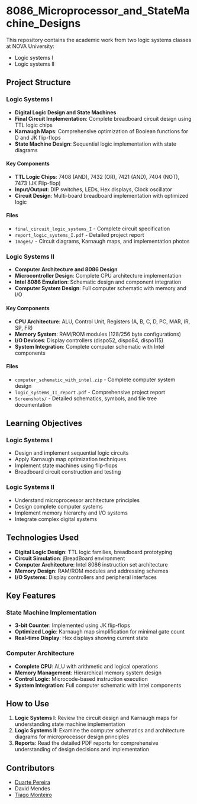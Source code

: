 # 8086_Microprocessor_and_StateMachine_Designs

This repository contains the academic work from two logic systems classes at NOVA University:
- Logic systems I
- Logic systems II

## Project Structure

### Logic Systems I
- **Digital Logic Design and State Machines**
- **Final Circuit Implementation**: Complete breadboard circuit design using TTL logic chips
- **Karnaugh Maps**: Comprehensive optimization of Boolean functions for D and JK flip-flops
- **State Machine Design**: Sequential logic implementation with state diagrams

#### Key Components
- **TTL Logic Chips**: 7408 (AND), 7432 (OR), 7421 (AND), 7404 (NOT), 7473 (JK Flip-flop)
- **Input/Output**: DIP switches, LEDs, Hex displays, Clock oscillator
- **Circuit Design**: Multi-board breadboard implementation with optimized logic

#### Files
- `final_circuit_logic_systems_I` - Complete circuit specification
- `report_logic_systems_I.pdf` - Detailed project report
- `Images/` - Circuit diagrams, Karnaugh maps, and implementation photos

### Logic Systems II
- **Computer Architecture and 8086 Design**
- **Microcontroller Design**: Complete CPU architecture implementation
- **Intel 8086 Emulation**: Schematic design and component integration
- **Computer System Design**: Full computer schematic with memory and I/O

#### Key Components
- **CPU Architecture**: ALU, Control Unit, Registers (A, B, C, D, PC, MAR, IR, SP, FR)
- **Memory System**: RAM/ROM modules (128/256 byte configurations)
- **I/O Devices**: Display controllers (dispo52, dispo84, dispo115)
- **System Integration**: Complete computer schematic with Intel components

#### Files
- `computer_schematic_with_intel.zip` - Complete computer system design
- `logic_systems_II_report.pdf` - Comprehensive project report
- `Screenshots/` - Detailed schematics, symbols, and file tree documentation

## Learning Objectives

### Logic Systems I
- Design and implement sequential logic circuits
- Apply Karnaugh map optimization techniques
- Implement state machines using flip-flops
- Breadboard circuit construction and testing

### Logic Systems II
- Understand microprocessor architecture principles
- Design complete computer systems
- Implement memory hierarchy and I/O systems
- Integrate complex digital systems

## Technologies Used

- **Digital Logic Design**: TTL logic families, breadboard prototyping
- **Circuit Simulation**: jBreadBoard environment
- **Computer Architecture**: Intel 8086 instruction set architecture
- **Memory Design**: RAM/ROM modules and addressing schemes
- **I/O Systems**: Display controllers and peripheral interfaces

## Key Features

### State Machine Implementation
- **3-bit Counter**: Implemented using JK flip-flops
- **Optimized Logic**: Karnaugh map simplification for minimal gate count
- **Real-time Display**: Hex displays showing current state

### Computer Architecture
- **Complete CPU**: ALU with arithmetic and logical operations
- **Memory Management**: Hierarchical memory system design
- **Control Logic**: Microcode-based instruction execution
- **System Integration**: Full computer schematic with Intel components

## How to Use

1. **Logic Systems I**: Review the circuit design and Karnaugh maps for understanding state machine implementation
2. **Logic Systems II**: Examine the computer schematics and architecture diagrams for microprocessor design principles
3. **Reports**: Read the detailed PDF reports for comprehensive understanding of design decisions and implementation

## Contributors

- [Duarte Pereira](https://www.linkedin.com/in/duarte-pereira-349b4b319/)
- David Mendes
- [Tiago Monteiro](https://www.linkedin.com/in/tiago-monteiro-/)